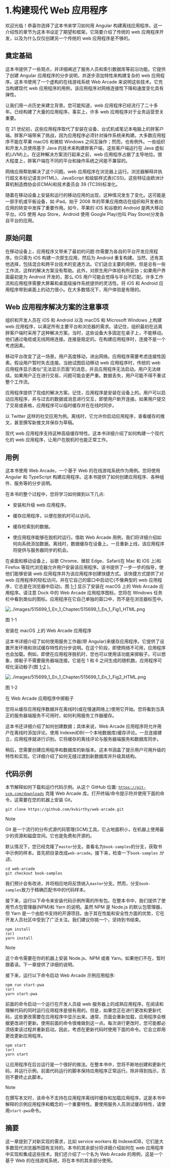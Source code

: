 # 1.构建现代 Web 应用程序

欢迎光临！恭喜你选择了这本书来学习如何用 Angular 构建离线应用程序。这一介绍性的章节为这本书设定了期望和框架。它简要介绍了传统的 web 应用程序开发，以及为什么仅仅创建另一个传统的 web 应用程序是不够的。

## 奠定基础

这本书提供了一些观点，并详细阐述了服务人员和索引数据库等前沿功能。它提供了创建 Angular 应用程序的分步说明，并逐步添加特性来构建复杂的 web 应用程序。这本书使用了一个虚构的在线游戏系统 Web Arcade 来说明这些技术。它充当构建现代 web 应用程序的用例，该应用程序对网络连接性下降和速度变化具有弹性。

让我们用一点历史来建立背景。您可能知道，web 应用程序已经流行了二十多年。已经构建了大量的应用程序。事实上，许多 web 应用程序对于业务运营至关重要。

在 21 世纪初，这些应用程序取代了安装在设备、台式机或笔记本电脑上的胖客户端。胖客户端带来了挑战，因为应用程序必须针对操作系统来构建。大多数应用程序不能在苹果 macOS 和微软 Windows 之间互操作；然而，也有例外。一些组织和开发人员使用基于 Java 的技术来构建胖客户端，这些客户端运行在 Java 虚拟机(JVM)上。在这种解决方案流行起来之前，web 应用程序占据了主导地位。很大程度上，胖客户端在不同的平台和操作系统之间是不兼容的。

网络应用帮助解决了这个问题。web 应用程序在浏览器上运行。浏览器解释并执行超文本标记语言(HTML)、JavaScript 和级联样式表(CSS)。这些特征由欧洲计算机制造商协会(ECMA)和技术委员会 39 (TC39)标准化。

随着在移动设备上安装和运行的移动应用的出现，这种情况发生了变化。这可能是一部手机或平板设备，如 iPad。始于 2008 年的苹果应用商店在组织和开发者向应用的转变中发挥了重要作用。如今，苹果的 iOS 和谷歌的 Android 是两大移动平台。iOS 使用 App Store，Android 使用 Google Play(也叫 Play Store)分发各自平台的应用。

## 原始问题

在移动设备上，应用程序又带来了最初的问题:你需要为各自的平台开发应用程序。你只需为 iOS 构建一次原生应用，然后为 Android 重复构建。当然，还有其他选择，包括混合和跨平台技术的变通方法。它们适合主要的用例，但是总有一些工作流，这样的解决方案没有帮助。此外，对原生用户体验有所妥协；如果用户界面最初是为 Android 开发的，那么 iOS 用户可能会觉得与平台不匹配。许多工作流和应用程序需要大屏幕和桌面级操作系统提供的灵活性。将 iOS 和 Android 应用程序带到桌面上的动力很小。在大多数情况下，用户体验是有限的。

## Web 应用程序解决方案的注意事项

组织和开发人员在 iOS 和 Android 以及 macOS 和 Microsoft Windows 上构建 web 应用程序，以满足所有主要平台和浏览器的需求。请记住，组织最初在远离胖客户端时采用了这种解决方案。当时，这些设备大多固定在桌子上，不能移动。他们通过电缆或无线网络连接。连接是稳定的。在构建应用程序时，连接不是一个考虑因素。

移动平台改变了这一场景。用户高度移动，进出网络。应用程序需要考虑连接性因素。假设用户暂时失去连接。当她试图启动移动 web 应用程序时，传统的 web 应用程序显示类似“无法显示页面”的消息，并且应用程序无法启动。用户无法继续。如果用户正在进行交易，问题可能会更严重。数据丢失，用户可能不得不重试整个工作流。

应用程序提供了现成的解决方案。记住，应用程序是安装在设备上的。用户可以启动应用程序，并与过去的数据或消息进行交互，即使用户断开连接。如果用户提交了交易或表格，应用程序可以临时缓存并在在线时同步。

以 Twitter 这样的社交应用为例。离线时，它允许你启动应用程序，查看缓存的推文，甚至撰写新推文并保存为草稿。

现代 web 应用程序支持这种高级缓存特性。这本书详细介绍了如何构建一个现代化的 web 应用程序，让用户在脱机时也能正常工作。

## 用例

这本书使用 Web Arcade，一个基于 Web 的在线游戏系统作为用例。您将使用 Angular 和 TypeScript 构建应用程序。这本书提供了如何创建应用程序、各种组件、服务等的分步说明。

在本书的整个过程中，您将学习如何做到以下几点:

*   安装和升级 web 应用程序。

*   缓存应用程序，以便在脱机时可以访问。

*   缓存检索到的数据。

*   使应用程序能够在脱机时运行。借助 Web Arcade 用例，我们将详细介绍如何向系统添加数据。离线时，数据缓存在设备上。一旦重新上线，该应用程序将提供与服务器同步的机会。

在桌面和移动设备上，谷歌 Chrome、微软 Edge、Safari(在 Mac 和 iOS 上)和 Firefox 等现代浏览器允许用户安装该应用程序。该书提供了一步一步的指导，使他们能够安装 web 应用程序并为该应用程序创建快捷方式。该快捷方式提供了对 web 应用程序的轻松访问，并在它自己的窗口中启动它(不像典型的 web 应用程序，它总是在浏览器中启动)。图 [1-1](#Fig1) 显示了安装在 macOS 上的 Web Arcade 应用程序。请注意 Dock 中的 Web Arcade 应用程序图标。您将在 Windows 任务栏中看到类似的图标。应用程序在它自己单独的窗口中，而不是在浏览器标签中。

![../images/515699_1_En_1_Chapter/515699_1_En_1_Fig1_HTML.png](../images/515699_1_En_1_Chapter/515699_1_En_1_Fig1_HTML.png)

图 1-1

安装在 macOS 上的 Web Arcade 应用程序

这本书详细介绍了如何使用服务工作器(带 Angular)来缓存应用程序。它提供了设置开发环境和测试缓存特性的分步说明。在这个阶段，即使网络不可用，应用程序也会加载。例如，即使在应用程序脱机时，您也可以使用该功能来掷骰子。可以想象，掷骰子不需要服务器端连接。它是在 1 和 6 之间生成的随机数。应用程序可视化滚动骰子(图 [1-2](#Fig2) )。

![../images/515699_1_En_1_Chapter/515699_1_En_1_Fig2_HTML.png](../images/515699_1_En_1_Chapter/515699_1_En_1_Fig2_HTML.png)

图 1-2

在 Web Arcade 应用程序中掷骰子

您将从缓存应用程序数据并在离线时(或在慢速网络上)使用它开始。您将看到当真正的服务器端服务不可用时，如何利用服务工作器缓存。

这本书还详细介绍了如何创建数据；具体来说，Web Arcade 应用程序将允许用户在离线时添加评论。使用 IndexedDB(一个本地数据库)缓存评论。一旦连接建立，应用程序就进行识别。它将缓存的离线评论与服务器端服务和数据库同步。

稍后，您需要创建应用程序和数据库的新版本。这本书涵盖了提示用户可用升级的特性和实现。它详细介绍了如何无缝过渡到新数据库并升级其结构。

## 代码示例

本节解释如何下载和运行代码示例。从这个 GitHub 位置: [`https://git-scm.com/downloads`](https://git-scm.com/downloads) 克隆 Web Arcade 库。打开终端/命令提示符并使用下面的命令，这需要在您的机器上安装 Git。

```
git clone https://github.com/kvkirthy/web-arcade.git

```

Note

Git 是一个流行的分布式源代码管理(SCM)工具。它占地面积小，在机器上使用最少的资源和磁盘空间。它也是免费和开源的。

默认情况下，您已经克隆了`master`分支。查看名为`book-samples`的分支，获取书中示例的样本。首先把目录改成`web-arcade`。接下来，检查一下`book-samples` *分店。*

```
cd web-arcade
git checkout book-samples

```

我们预计会有改进，并将相应地将反馈纳入`master`分支。然而，分支`book-samples`致力于精确匹配书中的代码样本。

接下来，运行以下命令来安装代码示例所需的所有包。在整本书中，我们提供了使用节点包管理器(NPM)和 Yarn 的说明。虽然 NPM 是 Node.js 的默认包管理器，但 Yarn 是一个由脸书支持的开源项目。由于其在性能和安全性方面的优势，它在开发人员社区中受到了广泛关注。我们建议你挑一个，坚持到书结束。

```
npm install
(or)
yarn install

```

Note

这个命令需要在你的机器上安装 Node.js、NPM 或者 Yarn。如果他们不在，暂时跟着读。下一章提供了详细的说明。

接下来，运行以下命令启动 Web Arcade 示例应用程序:

```
npm run start-pwa
(or)
yarn start-pwa

```

前面的命令启动一个运行在开发人员级 web 服务器上的成熟应用程序。在阅读和理解代码的同时运行应用程序是很有用的。但是，如果您正在进行更改和更新代码，这些更改需要在应用程序中显示出来。通常，页面会重新加载，应用程序会根据更改进行更新。使用前面的命令很难做到这一点。每次进行更改时，您可能都必须结束该过程并重新启动。因此，考虑在更新代码时使用下面的命令。它会立即用更改更新应用程序。

```
npm start
(or)
yarn start

```

让应用程序在后台运行是一个很好的做法。在整本书中，您将不断地创建和更新代码，并运行示例。前面代码运行的脚本保持应用程序正常运行。除非得到指示，否则不要终止此脚本。

Note

在撰写本文时，该命令不支持在应用程序离线时缓存和加载应用程序。这是本书中解释的示例应用程序和概念的一个重要特性。要使用服务人员测试缓存特性，请使用`start-pwa`命令。

## 摘要

这一章提到了对新实现的需求，比如 service workers 和 IndexedDB，它们是大多数现代浏览器所固有支持的。本书的其余部分将详细介绍如何在 web 应用程序中实现和集成这些技术。我们还介绍了一个名为 Web Arcade 的用例，这是一个基于 Web 的在线游戏系统，将在本书的其余部分使用。
